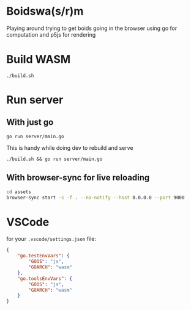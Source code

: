 # Boidswa(s/r)m

Playing around trying to get boids going in the browser using go for computation and p5js for rendering

# Build WASM

```
./build.sh
```

# Run server

## With just go

```
go run server/main.go
```

This is handy while doing dev to rebuild and serve

```
./build.sh && go run server/main.go
```

## With browser-sync for live reloading

```bash
cd assets
browser-sync start -s -f . --no-notify --host 0.0.0.0 --port 9000
```

# VSCode

for your `.vscode/settings.json` file:

```json
{
    "go.testEnvVars": {
        "GOOS": "js",
        "GOARCH": "wasm"
    },
    "go.toolsEnvVars": {
        "GOOS": "js",
        "GOARCH": "wasm"
    }
}
```